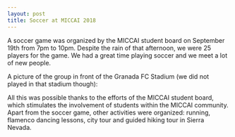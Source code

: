 ```yaml
---
layout: post
title: Soccer at MICCAI 2018
---
```


A soccer game was organized by the MICCAI student board on September 19th from 7pm to 10pm. Despite the rain of that afternoon, we were 25 players for the game. We had a great time playing soccer and we meet a lot of new people.

A picture of the group in front of the Granada FC Stadium (we did not played in that stadium though):


All this was possible thanks to the efforts of the MICCAI student board, which stimulates the involvement of students within the MICCAI community. Apart from the soccer game, other activities were organized: running, flamenco dancing lessons, city tour and guided hiking tour in Sierra Nevada.

